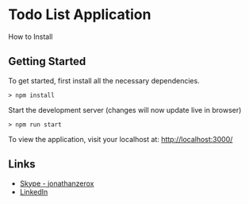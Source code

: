 # Todo List Application

How to Install

## Getting Started

To get started, first install all the necessary dependencies.
```
> npm install
```

Start the development server (changes will now update live in browser)
```
> npm run start
```

To view the application, visit your localhost at: [http://localhost:3000/](http://localhost:3000/)

## Links
- [Skype - jonathanzerox](https://www.skype.com)
- [LinkedIn](https://ug.linkedin.com/in/jonathanzerox)
